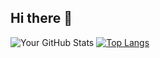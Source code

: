 ## Hi there 👋

<!--
**wp-a/wp-a** is a ✨ _special_ ✨ repository because its `README.md` (this file) appears on your GitHub profile.

Here are some ideas to get you started:

- 🔭 I’m currently working on ...
- 🌱 I’m currently learning ...
- 👯 I’m looking to collaborate on ...
- 🤔 I’m looking for help with ...
- 💬 Ask me about ...
- 📫 How to reach me: ...
- 😄 Pronouns: ...
- ⚡ Fun fact: ...
-->
![Your GitHub Stats](https://github-readme-stats.vercel.app/api/?username=wp-a&show_icons=true&theme=radical)
[![Top Langs](https://github-readme-stats.vercel.app/api/top-langs/?username=wp-a&layout=compact)](https://github.com/anuraghazra/github-readme-stats)
